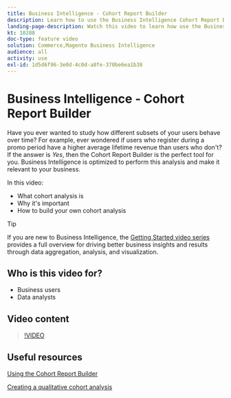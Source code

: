 ```yaml
---
title: Business Intelligence - Cohort Report Builder
description: Learn how to use the Business Intelligence Cohort Report Builder to create optimized reporting and analysis that is relevant to your business.
landing-page-description: Watch this video to learn how use the Business Intelligence Cohort Report Builder to create optimized reporting and analysis that is relevant to your business.
kt: 10288
doc-type: feature video
solution: Commerce,Magento Business Intelligence
audience: all
activity: use
exl-id: 1d5d6f96-3e0d-4c0d-a8fe-370be6ea1b38
---
```

# Business Intelligence - Cohort Report Builder

Have you ever wanted to study how different subsets of your users behave over time? For example, ever wondered if users who register during a promo period have a higher average lifetime revenue than users who don't? If the answer is _Yes_, then the Cohort Report Builder is the perfect tool for you. Business Intelligence is optimized to perform this analysis and make it relevant to your business.

In this video:

- What cohort analysis is
- Why it's important
- How to build your own cohort analysis

>[!TIP]
>
>If you are new to Business Intelligence, the [Getting Started video series](1-overview.md) provides a full overview for driving better business insights and results through data aggregation, analysis, and visualization.

## Who is this video for?

- Business users
- Data analysts

## Video content

>[!VIDEO](https://video.tv.adobe.com/v/342407?quality=12&learn=on)

## Useful resources

[Using the Cohort Report Builder](https://docs.magento.com/mbi/data-analyst/dev-reports/cohort-rpt-bldr.html)

[Creating a qualitative cohort analysis](https://docs.magento.com/mbi/data-analyst/dev-reports/create-qual-cohort-analysis.html)
